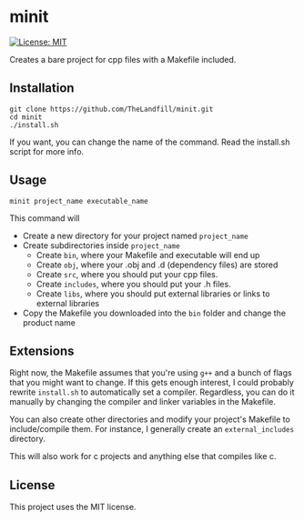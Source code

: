 # minit
[![License: MIT](https://img.shields.io/badge/License-MIT-yellow.svg)](https://opensource.org/licenses/MIT)

Creates a bare project for cpp files with a Makefile included.

## Installation

```
git clone https://github.com/TheLandfill/minit.git
cd minit
./install.sh
```

If you want, you can change the name of the command. Read the install.sh script for more info.

## Usage
```
minit project_name executable_name
```

This command will

-  Create a new directory for your project named `project_name`
-  Create subdirectories inside `project_name`
    -  Create `bin`, where your Makefile and executable will end up
    -  Create `obj`, where your .obj and .d (dependency files) are stored
    -  Create `src`, where you should put your cpp files.
    -  Create `includes`, where you should put your .h files.
    -  Create `libs`, where you should put external libraries or links to external libraries
-  Copy the Makefile you downloaded into the `bin` folder and change the product name

## Extensions

Right now, the Makefile assumes that you're using `g++` and a bunch of flags that you might want to change. If this gets enough interest, I could probably rewrite `install.sh` to automatically set a compiler. Regardless, you can do it manually by changing the compiler and linker variables in the Makefile.

You can also create other directories and modify your project's Makefile to include/compile them. For instance, I generally create an `external_includes` directory.

This will also work for c projects and anything else that compiles like c.

## License

This project uses the MIT license.
